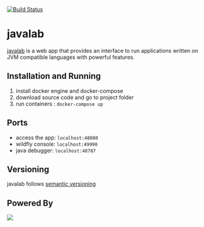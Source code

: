 [![Build Status](https://travis-ci.org/sdmoralesma/javalab.svg)](https://travis-ci.org/sdmoralesma/javalab)
# javalab 
[javalab](http://javalab.co) is a web app that provides an interface to run applications written on JVM compatible languages with powerful features.

## Installation and Running

1. install docker engine and docker-compose
2. download source code and go to project folder
3. run containers : ``` docker-compose up ```

## Ports
* access the app: ``` localhost:48080 ```
* wildfly console: ``` localhost:49990 ```
* java debugger: ``` localhost:48787 ```

## Versioning
javalab follows [semantic versioning](http://semver.org/)

## Powered By

<img src="http://resources.jetbrains.com/assets/media/open-graph/intellij-idea_250x250.png">
